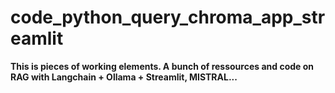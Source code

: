# code_python_query_chroma_app_streamlit

**This is pieces of working elements. A bunch of ressources and code on RAG with Langchain + Ollama + Streamlit, MISTRAL...**

